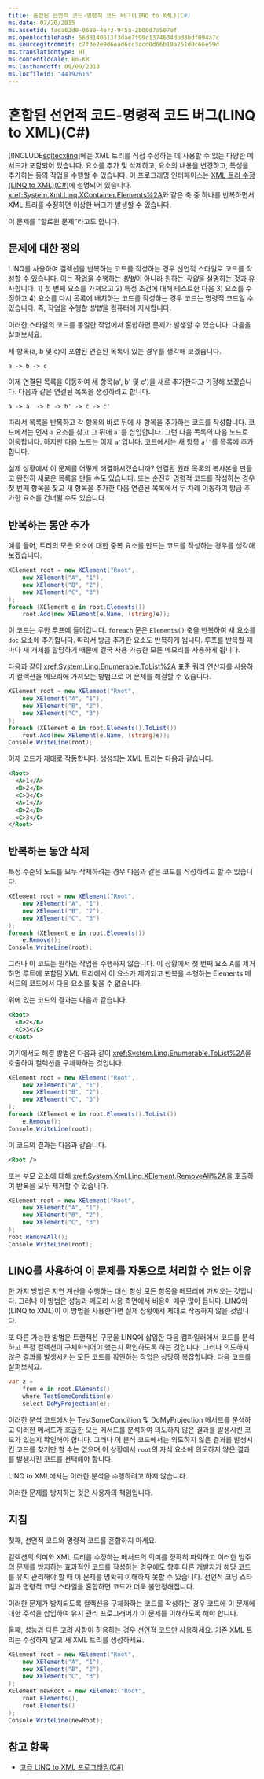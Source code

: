 ```yaml
---
title: 혼합된 선언적 코드-명령적 코드 버그(LINQ to XML)(C#)
ms.date: 07/20/2015
ms.assetid: fada62d0-0680-4e73-945a-2b00d7a507af
ms.openlocfilehash: 56d8140613f3dae7f99c1374634dbd8bdf094a7c
ms.sourcegitcommit: c7f3e2e9d6ead6cc3acd0d66b10a251d0c66e59d
ms.translationtype: HT
ms.contentlocale: ko-KR
ms.lasthandoff: 09/09/2018
ms.locfileid: "44192615"
---
```

# <a name="mixed-declarative-codeimperative-code-bugs-linq-to-xml-c"></a>혼합된 선언적 코드-명령적 코드 버그(LINQ to XML)(C#)
[!INCLUDE[sqltecxlinq](~/includes/sqltecxlinq-md.md)]에는 XML 트리를 직접 수정하는 데 사용할 수 있는 다양한 메서드가 포함되어 있습니다. 요소를 추가 및 삭제하고, 요소의 내용을 변경하고, 특성을 추가하는 등의 작업을 수행할 수 있습니다. 이 프로그래밍 인터페이스는 [XML 트리 수정(LINQ to XML)(C#)](../../../../csharp/programming-guide/concepts/linq/modifying-xml-trees-linq-to-xml.md)에 설명되어 있습니다. <xref:System.Xml.Linq.XContainer.Elements%2A>와 같은 축 중 하나를 반복하면서 XML 트리를 수정하면 이상한 버그가 발생할 수 있습니다.  
  
 이 문제를 "할로윈 문제"라고도 합니다.  
  
## <a name="definition-of-the-problem"></a>문제에 대한 정의  
 LINQ를 사용하여 컬렉션을 반복하는 코드를 작성하는 경우 선언적 스타일로 코드를 작성할 수 있습니다. 이는 작업을 수행하는 *방법*이 아니라 원하는 *작업*을 설명하는 것과 유사합니다. 1) 첫 번째 요소를 가져오고 2) 특정 조건에 대해 테스트한 다음 3) 요소를 수정하고 4) 요소를 다시 목록에 배치하는 코드를 작성하는 경우 코드는 명령적 코드일 수 있습니다. 즉, 작업을 수행할 *방법*을 컴퓨터에 지시합니다.  
  
 이러한 스타일의 코드를 동일한 작업에서 혼합하면 문제가 발생할 수 있습니다. 다음을 살펴보세요.  
  
 세 항목(a, b 및 c)이 포함된 연결된 목록이 있는 경우를 생각해 보겠습니다.  
  
 `a -> b -> c`  
  
 이제 연결된 목록을 이동하여 세 항목(a', b' 및 c')을 새로 추가한다고 가정해 보겠습니다. 다음과 같은 연결된 목록을 생성하려고 합니다.  
  
 `a -> a' -> b -> b' -> c -> c'`  
  
 따라서 목록을 반복하고 각 항목의 바로 뒤에 새 항목을 추가하는 코드를 작성합니다. 코드에서는 먼저 `a` 요소를 찾고 그 뒤에 `a'`를 삽입합니다. 그런 다음 목록의 다음 노드로 이동합니다. 하지만 다음 노드는 이제 `a'`입니다. 코드에서는 새 항목 `a''`를 목록에 추가합니다.  
  
 실제 상황에서 이 문제를 어떻게 해결하시겠습니까? 연결된 원래 목록의 복사본을 만들고 완전히 새로운 목록을 만들 수도 있습니다. 또는 순전히 명령적 코드를 작성하는 경우 첫 번째 항목을 찾고 새 항목을 추가한 다음 연결된 목록에서 두 차례 이동하여 방금 추가한 요소를 건너뛸 수도 있습니다.  
  
## <a name="adding-while-iterating"></a>반복하는 동안 추가  
 예를 들어, 트리의 모든 요소에 대한 중복 요소를 만드는 코드를 작성하는 경우를 생각해 보겠습니다.  
  
```csharp  
XElement root = new XElement("Root",  
    new XElement("A", "1"),  
    new XElement("B", "2"),  
    new XElement("C", "3")  
);  
foreach (XElement e in root.Elements())  
    root.Add(new XElement(e.Name, (string)e));  
```  
  
 이 코드는 무한 루프에 들어갑니다. `foreach` 문은 `Elements()` 축을 반복하여 새 요소를 `doc` 요소에 추가합니다. 따라서 방금 추가한 요소도 반복하게 됩니다. 루프를 반복할 때마다 새 개체를 할당하기 때문에 결국 사용 가능한 모든 메모리를 사용하게 됩니다.  
  
 다음과 같이 <xref:System.Linq.Enumerable.ToList%2A> 표준 쿼리 연산자를 사용하여 컬렉션을 메모리에 가져오는 방법으로 이 문제를 해결할 수 있습니다.  
  
```csharp  
XElement root = new XElement("Root",  
    new XElement("A", "1"),  
    new XElement("B", "2"),  
    new XElement("C", "3")  
);  
foreach (XElement e in root.Elements().ToList())  
    root.Add(new XElement(e.Name, (string)e));  
Console.WriteLine(root);  
```  
  
 이제 코드가 제대로 작동합니다. 생성되는 XML 트리는 다음과 같습니다.  
  
```xml  
<Root>  
  <A>1</A>  
  <B>2</B>  
  <C>3</C>  
  <A>1</A>  
  <B>2</B>  
  <C>3</C>  
</Root>  
```  
  
## <a name="deleting-while-iterating"></a>반복하는 동안 삭제  
 특정 수준의 노드를 모두 삭제하려는 경우 다음과 같은 코드를 작성하려고 할 수 있습니다.  
  
```csharp  
XElement root = new XElement("Root",  
    new XElement("A", "1"),  
    new XElement("B", "2"),  
    new XElement("C", "3")  
);  
foreach (XElement e in root.Elements())  
    e.Remove();  
Console.WriteLine(root);  
```  
  
 그러나 이 코드는 원하는 작업을 수행하지 않습니다. 이 상황에서 첫 번째 요소 A를 제거하면 루트에 포함된 XML 트리에서 이 요소가 제거되고 반복을 수행하는 Elements 메서드의 코드에서 다음 요소를 찾을 수 없습니다.  
  
 위에 있는 코드의 결과는 다음과 같습니다.  
  
```xml  
<Root>  
  <B>2</B>  
  <C>3</C>  
</Root>  
```  
  
 여기에서도 해결 방법은 다음과 같이 <xref:System.Linq.Enumerable.ToList%2A>을 호출하여 컬렉션을 구체화하는 것입니다.  
  
```csharp  
XElement root = new XElement("Root",  
    new XElement("A", "1"),  
    new XElement("B", "2"),  
    new XElement("C", "3")  
);  
foreach (XElement e in root.Elements().ToList())  
    e.Remove();  
Console.WriteLine(root);  
```  
  
 이 코드의 결과는 다음과 같습니다.  
  
```xml  
<Root />  
```  
  
 또는 부모 요소에 대해 <xref:System.Xml.Linq.XElement.RemoveAll%2A>을 호출하여 반복을 모두 제거할 수 있습니다.  
  
```csharp  
XElement root = new XElement("Root",  
    new XElement("A", "1"),  
    new XElement("B", "2"),  
    new XElement("C", "3")  
);  
root.RemoveAll();  
Console.WriteLine(root);  
```  
  
## <a name="why-cant-linq-automatically-handle-this"></a>LINQ를 사용하여 이 문제를 자동으로 처리할 수 없는 이유  
 한 가지 방법은 지연 계산을 수행하는 대신 항상 모든 항목을 메모리에 가져오는 것입니다. 그러나 이 방법은 성능과 메모리 사용 측면에서 비용이 매우 많이 듭니다. LINQ와 (LINQ to XML)이 이 방법을 사용한다면 실제 상황에서 제대로 작동하지 않을 것입니다.  
  
 또 다른 가능한 방법은 트랜잭션 구문을 LINQ에 삽입한 다음 컴파일러에서 코드를 분석하고 특정 컬렉션이 구체화되어야 했는지 확인하도록 하는 것입니다. 그러나 의도하지 않은 결과를 발생시키는 모든 코드를 확인하는 작업은 상당히 복잡합니다. 다음 코드를 살펴보세요.  
  
```csharp  
var z =  
    from e in root.Elements()  
    where TestSomeCondition(e)  
    select DoMyProjection(e);  
```  
  
 이러한 분석 코드에서는 TestSomeCondition 및 DoMyProjection 메서드를 분석하고 이러한 메서드가 호출한 모든 메서드를 분석하여 의도하지 않은 결과를 발생시킨 코드가 있는지 확인해야 합니다. 그러나 이 분석 코드에서는 의도하지 않은 결과를 발생시킨 코드를 찾기만 할 수는 없으며 이 상황에서 `root`의 자식 요소에 의도하지 않은 결과를 발생시킨 코드를 선택해야 합니다.  
  
 LINQ to XML에서는 이러한 분석을 수행하려고 하지 않습니다.  
  
 이러한 문제를 방지하는 것은 사용자의 책임입니다.  
  
## <a name="guidance"></a>지침  
 첫째, 선언적 코드와 명령적 코드를 혼합하지 마세요.  
  
 컬렉션의 의미와 XML 트리를 수정하는 메서드의 의미를 정확히 파악하고 이러한 범주의 문제를 방지하는 효과적인 코드를 작성하는 경우에도 향후 다른 개발자가 해당 코드를 유지 관리해야 할 때 이 문제를 명확히 이해하지 못할 수 있습니다. 선언적 코딩 스타일과 명령적 코딩 스타일을 혼합하면 코드가 더욱 불안정해집니다.  
  
 이러한 문제가 방지되도록 컬렉션을 구체화하는 코드를 작성하는 경우 코드에 이 문제에 대한 주석을 삽입하여 유지 관리 프로그래머가 이 문제를 이해하도록 해야 합니다.  
  
 둘째, 성능과 다른 고려 사항이 허용하는 경우 선언적 코드만 사용하세요. 기존 XML 트리는 수정하지 말고 새 XML 트리를 생성하세요.  
  
```csharp  
XElement root = new XElement("Root",  
    new XElement("A", "1"),  
    new XElement("B", "2"),  
    new XElement("C", "3")  
);  
XElement newRoot = new XElement("Root",  
    root.Elements(),  
    root.Elements()  
);  
Console.WriteLine(newRoot);  
```  
  
## <a name="see-also"></a>참고 항목

- [고급 LINQ to XML 프로그래밍(C#)](../../../../csharp/programming-guide/concepts/linq/advanced-linq-to-xml-programming.md)
